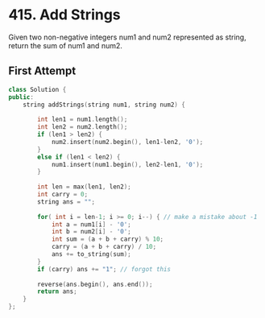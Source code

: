 # 415. Add Strings

Given two non-negative integers num1 and num2 represented as string, return the sum of num1 and num2.

## First Attempt

```c++
class Solution {
public:
    string addStrings(string num1, string num2) {
        
        int len1 = num1.length();
        int len2 = num2.length();
        if (len1 > len2) {
            num2.insert(num2.begin(), len1-len2, '0');
        }
        else if (len1 < len2) {
            num1.insert(num1.begin(), len2-len1, '0');
        }
        
        int len = max(len1, len2);
        int carry = 0;
        string ans = "";
        
        for( int i = len-1; i >= 0; i--) { // make a mistake about -1
            int a = num1[i] - '0';
            int b = num2[i] - '0';
            int sum = (a + b + carry) % 10;
            carry = (a + b + carry) / 10;
            ans += to_string(sum);
        }
        if (carry) ans += "1"; // forgot this
        
        reverse(ans.begin(), ans.end());
        return ans;
    }
};
```
